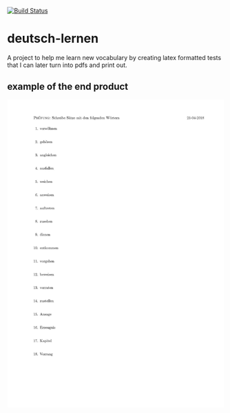 [![Build Status](https://travis-ci.org/jmarvdave/deutsch-lernen.svg?branch=master)](https://travis-ci.org/jmarvdave/deutsch-lernen)

# deutsch-lernen
A project to help me learn new vocabulary by creating latex formatted tests that I can later turn into pdfs and print out.

## example of the end product

![alt text](https://raw.githubusercontent.com/jmarvdave/deutsch-lernen/master/example/example.jpg)
